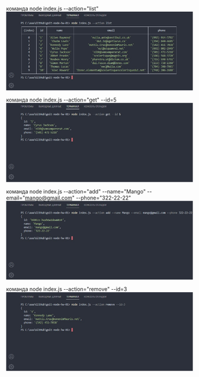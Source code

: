 команда node index.js --action="list"
![list](images/list.jpg?raw=true)

команда node index.js --action="get" --id=5
![get](images/get.jpg?raw=true)

команда node index.js --action="add" --name="Mango" --email="mango@gmail.com" --phone="322-22-22"
![add](images/add.jpg?raw=true)

команда node index.js --action="remove" --id=3
![remove](images/remove.jpg?raw=true)
